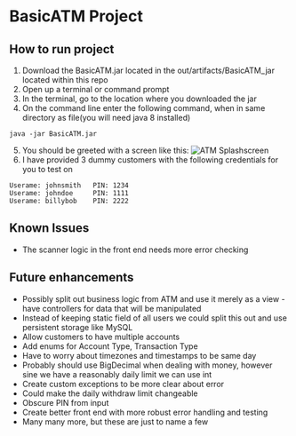 # BasicATM Project
## How to run project
1. Download the BasicATM.jar located in the out/artifacts/BasicATM_jar located within this repo
2. Open up a terminal or command prompt
3. In the terminal, go to the location where you downloaded the jar
4. On the command line enter the following command, when in same directory as file(you will need java 8 installed)

```java -jar BasicATM.jar```

5. You should be greeted with a screen like this: ![ATM Splashscreen](https://github.com/zbartholomew/BasicATM/blob/master/Screen%20Shot%202018-08-07%20at%206.19.15%20PM.png)
6. I have provided 3 dummy customers with the following credentials for you to test on
```
Userame: johnsmith   PIN: 1234
Userame: johndoe     PIN: 1111
Userame: billybob    PIN: 2222
```

## Known Issues
* The scanner logic in the front end needs more error checking

## Future enhancements
* Possibly split out business logic from ATM and use it merely as a view - have controllers for data that will be manipulated
* Instead of keeping static field of all users we could split this out and use persistent storage like MySQL
* Allow customers to have multiple accounts
* Add enums for Account Type, Transaction Type
* Have to worry about timezones and timestamps to be same day
* Probably should use BigDecimal when dealing with money, however sine we have a reasonably daily limit we can use int
* Create custom exceptions to be more clear about error
* Could make the daily withdraw limit changeable
* Obscure PIN from input
* Create better front end with more robust error handling and testing
* Many many more, but these are just to name a few
